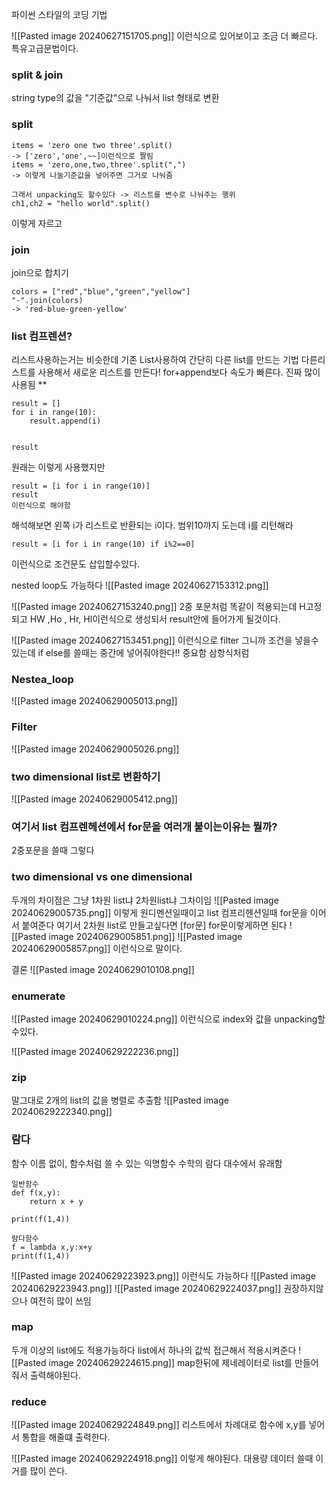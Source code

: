파이썬 스타일의 코딩 기법

![[Pasted image 20240627151705.png]]
이런식으로 있어보이고 조금 더 빠르다.
특유고급문법이다.


### split & join
string type의 값을 "기준값"으로 나눠서 list 형태로 변환
### split
```
items = 'zero one two three'.split()
-> ['zero','one',~~]이런식으로 짤림
items = 'zero,one,two,three'.split(",")
-> 이렇게 나눌기준값을 넣어주면 그거로 나눠줌

그래서 unpacking도 할수있다 -> 리스트를 변수로 나눠주는 행위
ch1,ch2 = "hello world".split()

```
이렇게 자르고
### join
join으로 합치기
```
colors = ["red","blue","green","yellow"]
"-".join(colors)
-> 'red-blue-green-yellow'
```



### list 컴프렌션?
리스트사용하는거는 비슷한데
기존 List사용하여 간단히 다른 list를 만드는 기법
다른리스트를 사용해서 새로운 리스트를 만든다!
for+append보다 속도가 빠른다.
진짜 많이 사용됨 **
```
result = []
for i in range(10):
	result.append(i)


result
```
원래는 이렇게 사용했지만
```
result = [i for i in range(10)]
result 
이런식으로 해야함

```
해석해보면 왼쪽 i가 리스트로 반환되는 i이다. 범위10까지 도는데 i를 리턴해라
```
result = [i for i in range(10) if i%2==0]
```
이런식으로 조건문도 삽입할수있다.

nested loop도 가능하다 
![[Pasted image 20240627153312.png]]

![[Pasted image 20240627153240.png]]
2중 포문처럼 똑같이 적용되는데 H고정 되고 HW ,Ho , Hr, Hl이런식으로 생성되서 result안에 들어가게 될것이다.

![[Pasted image 20240627153451.png]]
이런식으로 filter 그니까 조건을 넣을수있는데 
if else를 쓸때는 중간에 넣어줘야한다!! 중요함 삼항식처럼

### Nestea_loop
![[Pasted image 20240629005013.png]]
### Filter
![[Pasted image 20240629005026.png]]

### two dimensional list로 변환하기
![[Pasted image 20240629005412.png]]
### 여기서 list 컴프렌헤션에서 for문을 여러개 붙이는이유는 뭘까?
2중포문을 쓸때 그렇다


### two dimensional vs one dimensional
두개의 차이점은 그냥 1차원 list냐 2차원list냐 그차이임
![[Pasted image 20240629005735.png]]
이렇게 원디멘션일때이고 list 컴프리헨션일때 for문을 이어서 붙여준다
여기서 2차원 list로 만들고싶다면 \[for문] for문이렇게하면 된다
![[Pasted image 20240629005851.png]]
![[Pasted image 20240629005857.png]]
이런식으로 말이다.

결론
![[Pasted image 20240629010108.png]]

### enumerate 
![[Pasted image 20240629010224.png]]
이런식으로 index와 값을 unpacking할수있다.

![[Pasted image 20240629222236.png]]

### zip 
말그대로 2개의 list의 값을 병렬로 추출함
![[Pasted image 20240629222340.png]]


### 람다 
함수 이름 없이, 함수처럼 쓸  수 있는 익명함수
수학의 람다 대수에서 유래함

```
일반함수
def f(x,y):
	return x + y

print(f(1,4))

람다함수
f = lambda x,y:x+y
print(f(1,4))
```

![[Pasted image 20240629223923.png]]
이런식도 가능하다
![[Pasted image 20240629223943.png]]
![[Pasted image 20240629224037.png]]
권장하지않으나 여전히 많이 쓰임

### map
두개 이상의 list에도 적용가능하다
list에서 하나의 값씩 접근해서 적용시켜준다
![[Pasted image 20240629224615.png]]
map한뒤에 제네레이터로 list를 만들어줘서 출력해야된다.


### reduce
![[Pasted image 20240629224849.png]]
리스트에서 차례대로 함수에 x,y를 넣어서 통합을 해줄떄 출력한다.

![[Pasted image 20240629224918.png]]
이렇게 해야된다.
대용량 데이터 쓸때 이거를 많이 쓴다.

